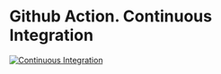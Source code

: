 # Github Action. Continuous Integration
[![Continuous Integration](https://github.com/NagiosT/NewCI/actions/workflows/test.yml/badge.svg)](https://github.com/NagiosT/NewCI/actions/workflows/test.yml)
